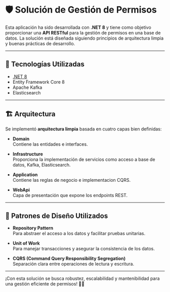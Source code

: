 # 🛡️ Solución de Gestión de Permisos

Esta aplicación ha sido desarrollada con **.NET 8** y tiene como objetivo proporcionar una **API RESTful** para la gestión de permisos en una base de datos. La solución está diseñada siguiendo principios de arquitectura limpia y buenas prácticas de desarrollo.

---

## 🚀 Tecnologías Utilizadas

- [.NET 8](https://dotnet.microsoft.com/en-us/download/dotnet/8.0)
- Entity Framework Core 8
- Apache Kafka
- Elasticsearch

---

## 🏗️ Arquitectura

Se implementó **arquitectura limpia** basada en cuatro capas bien definidas:

- **Domain**  
  Contiene las entidades e interfaces.

- **Infrastructure**  
  Proporciona la implementación de servicios como acceso a base de datos, Kafka, Elasticsearch.

- **Application**  
  Contiene las reglas de negocio e implementacion CQRS.

- **WebApi**  
  Capa de presentación que expone los endpoints REST.

---

## 🧩 Patrones de Diseño Utilizados

- **Repository Pattern**  
  Para abstraer el acceso a los datos y facilitar pruebas unitarias.

- **Unit of Work**  
  Para manejar transacciones y asegurar la consistencia de los datos.

- **CQRS (Command Query Responsibility Segregation)**  
  Separación clara entre operaciones de lectura y escritura.

---

¡Con esta solución se busca robustez, escalabilidad y mantenibilidad para una gestión eficiente de permisos! 💼🔐
